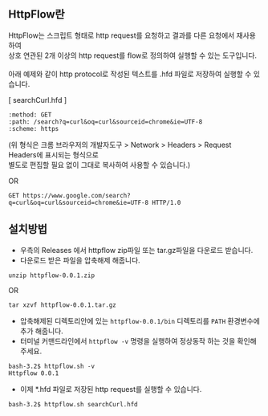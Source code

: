 HttpFlow란
----------

HttpFlow는 스크립트 형태로 http request를 요청하고 결과를 다른 요청에서 재사용하여<br/>
상호 연관된 2개 이상의 http request를 flow로 정의하여 실행할 수 있는 도구입니다.<br/>
<br/>
아래 예제와 같이 http protocol로 작성된 텍스트를 .hfd 파일로 저장하여 실행할 수 있습니다.<br/>

[ searchCurl.hfd ]
```:authority: www.google.com
:method: GET
:path: /search?q=curl&oq=curl&sourceid=chrome&ie=UTF-8
:scheme: https 
```
(위 형식은 크롬 브라우저의 개발자도구 > Network > Headers > Request Headers에 표시되는 형식으로<br/>
 별도로 편집할 필요 없이 그대로 복사하여 사용할 수 있습니다.)<br/>

OR

```
GET https://www.google.com/search?q=curl&oq=curl&sourceid=chrome&ie=UTF-8 HTTP/1.0
```


설치방법
-------
* 우측의 Releases 에서 httpflow zip파일 또는 tar.gz파일을 다운로드 받습니다.
* 다운로드 받은 파일을 압축해제 해줍니다.
```
unzip httpflow-0.0.1.zip
```
OR
```
tar xzvf httpflow-0.0.1.tar.gz
```
* 압축해제된 디렉토리안에 있는 ``httpflow-0.0.1/bin`` 디렉토리를 ``PATH`` 환경변수에 추가 해줍니다.
* 터미널 커맨드라인에서 ``httpflow -v`` 명령을 실행하여 정상동작 하는 것을 확인해 주세요.
```
bash-3.2$ httpflow.sh -v
Httpflow 0.0.1
```
* 이제 *.hfd 파일로 저장된 http request를 실행할 수 있습니다.
```
bash-3.2$ httpflow.sh searchCurl.hfd
```
